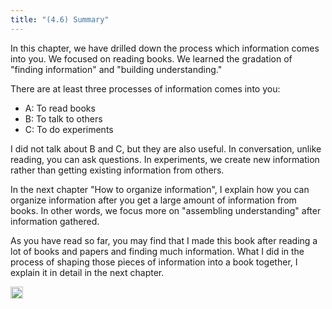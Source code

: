 ```yaml
---
title: "(4.6) Summary"
---
```


In this chapter, we have drilled down the process which information comes into you. We focused on reading books. We learned the gradation of "finding information" and "building understanding."

There are at least three processes of information comes into you:

- A: To read books
- B: To talk to others
- C: To do experiments

I did not talk about B and C, but they are also useful. In conversation, unlike reading, you can ask questions. In experiments, we create new information rather than getting existing information from others.

In the next chapter "How to organize information", I explain how you can organize information after you get a large amount of information from books. In other words, we focus more on "assembling understanding" after information gathered.

As you have read so far, you may find that I made this book after reading a lot of books and papers and finding much information. What I did in the process of shaping those pieces of information into a book together, I explain it in detail in the next chapter.

<img src='https://scrapbox.io/api/pages/nishio/en/icon' alt='en.icon' height="19.5"/>
